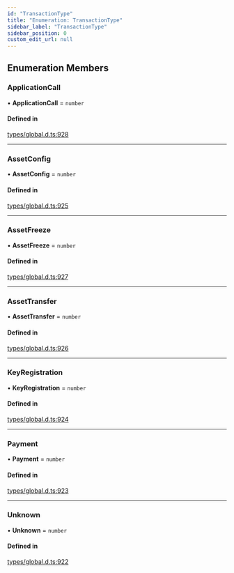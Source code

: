 ```yaml
---
id: "TransactionType"
title: "Enumeration: TransactionType"
sidebar_label: "TransactionType"
sidebar_position: 0
custom_edit_url: null
---
```


## Enumeration Members

### ApplicationCall

• **ApplicationCall** = `number`

#### Defined in

[types/global.d.ts:928](https://github.com/algorand-devrel/tealscript/blob/19d5bb7/types/global.d.ts#L928)

___

### AssetConfig

• **AssetConfig** = `number`

#### Defined in

[types/global.d.ts:925](https://github.com/algorand-devrel/tealscript/blob/19d5bb7/types/global.d.ts#L925)

___

### AssetFreeze

• **AssetFreeze** = `number`

#### Defined in

[types/global.d.ts:927](https://github.com/algorand-devrel/tealscript/blob/19d5bb7/types/global.d.ts#L927)

___

### AssetTransfer

• **AssetTransfer** = `number`

#### Defined in

[types/global.d.ts:926](https://github.com/algorand-devrel/tealscript/blob/19d5bb7/types/global.d.ts#L926)

___

### KeyRegistration

• **KeyRegistration** = `number`

#### Defined in

[types/global.d.ts:924](https://github.com/algorand-devrel/tealscript/blob/19d5bb7/types/global.d.ts#L924)

___

### Payment

• **Payment** = `number`

#### Defined in

[types/global.d.ts:923](https://github.com/algorand-devrel/tealscript/blob/19d5bb7/types/global.d.ts#L923)

___

### Unknown

• **Unknown** = `number`

#### Defined in

[types/global.d.ts:922](https://github.com/algorand-devrel/tealscript/blob/19d5bb7/types/global.d.ts#L922)

